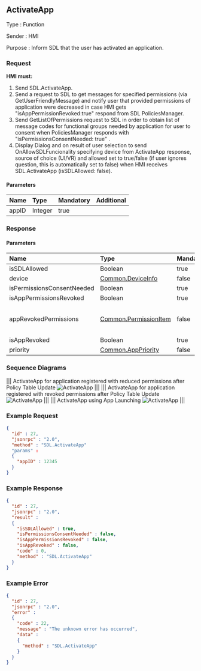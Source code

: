 ## ActivateApp

Type
: Function

Sender
: HMI

Purpose
: Inform SDL that the user has activated an application.

### Request
**HMI must:**  
1. Send SDL.ActivateApp.  
2. Send a request to SDL to get messages for specified permissions (via GetUserFriendlyMessage) and notify user that provided permissions of application were decreased in case HMI gets  "isAppPermissionRevoked:true" respond from SDL PoliciesManager.  
3. Send GetListOfPermissions request to SDL in order to obtain list of message codes for functional groups needed by application for user to consent when PoliciesManager responds with "isPermissionsConsentNeeded: true" .  
4. Display Dialog and on result of user selection to send OnAllowSDLFuncionality specifying device from ActivateApp response, source of choice (UI/VR) and allowed set to true/false (if user ignores question, this is automatically set to false) when HMI receives SDL.ActivateApp (isSDLAllowed: false).

#### Parameters

|Name|Type|Mandatory|Additional|
|:---|:---|:--------|:---------|
|appID|Integer|true||

### Response

#### Parameters

|Name|Type|Mandatory|Additional|
|:---|:---|:--------|:---------|
|isSDLAllowed|Boolean|true||
|device|[Common.DeviceInfo]|false||
|isPermissionsConsentNeeded|Boolean|true||
|isAppPermissionsRevoked|Boolean|true||
|appRevokedPermissions|[Common.PermissionItem]|false|array: true<br>minsize: 1<br>maxsize: 100|
|isAppRevoked|Boolean|true||
|priority|[Common.AppPriority]|false||

[Common.DeviceInfo]: https://github.com/smartdevicelink/sdl_hmi_integration_guidelines/blob/develop/docs/Common/Structs/index.md#deviceinfo
[Common.PermissionItem]: https://github.com/smartdevicelink/sdl_hmi_integration_guidelines/blob/develop/docs/Common/Structs/index.md#permissionitem 
[Common.AppPriority]: https://github.com/smartdevicelink/sdl_hmi_integration_guidelines/blob/develop/docs/Common/Enums/index.md#apppriority 
### Sequence Diagrams
|||
ActivateApp for application registered with reduced permissions after Policy Table Update
![ActivateApp](./assets/ActivateAppReducedPermissions.png)
|||
|||
ActivateApp for application registered with revoked permissions after Policy Table Update
![ActivateApp](./assets/ActivateAppRevokedPermissions.png)
|||
|||
ActivateApp using App Launching
![ActivateApp](./assets/ActivateAppAppLaunch.png)
|||

### Example Request

```json
{
  "id" : 27,
  "jsonrpc" : "2.0",
  "method" : "SDL.ActivateApp"
  "params" :
  {
    "appID" : 12345
  }
}
```
### Example Response

```json
{
  "id" : 27,
  "jsonrpc" : "2.0",
  "result" :
  {
    "isSDLAllowed" : true,
    "isPermissionsConsentNeeded" : false,
    "isAppPermissionsRevoked" : false,
    "isAppRevoked" : false,
    "code" : 0,
    "method" : "SDL.ActivateApp"
  }
}
```

### Example Error

```json
{
  "id" : 27,
  "jsonrpc" : "2.0",
  "error" :
  {
    "code" : 22,
    "message" : "The unknown error has occurred",
    "data" :
    {
      "method" : "SDL.ActivateApp"
    }
  }
}
```
